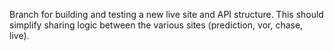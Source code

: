 Branch for building and testing a new live site and API structure.  This should simplify sharing logic between the various sites (prediction, vor, chase, live).
